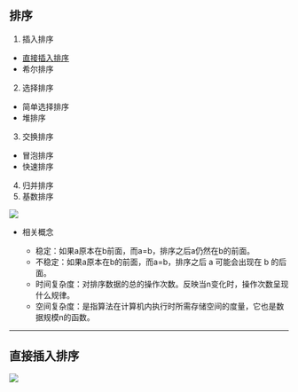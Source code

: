## 排序

1. 插入排序
  * [直接插入排序](https://github.com/Artist-V/MySkillTree/tree/master/%E6%95%B0%E6%8D%AE%E7%BB%93%E6%9E%84/%E6%8E%92%E5%BA%8F#%E7%9B%B4%E6%8E%A5%E6%8F%92%E5%85%A5%E6%8E%92%E5%BA%8F)
  * 希尔排序
2. 选择排序
  * 简单选择排序
  * 堆排序
3. 交换排序
  * 冒泡排序
  * 快速排序
4. 归并排序
5. 基数排序

![](https://images2018.cnblogs.com/blog/849589/201804/849589-20180402133438219-1946132192.png)

* 相关概念

  * 稳定：如果a原本在b前面，而a=b，排序之后a仍然在b的前面。
  * 不稳定：如果a原本在b的前面，而a=b，排序之后 a 可能会出现在 b 的后面。
  * 时间复杂度：对排序数据的总的操作次数。反映当n变化时，操作次数呈现什么规律。
  * 空间复杂度：是指算法在计算机内执行时所需存储空间的度量，它也是数据规模n的函数。


***

## 直接插入排序

![](https://images2017.cnblogs.com/blog/849589/201710/849589-20171015225645277-1151100000.gif)
